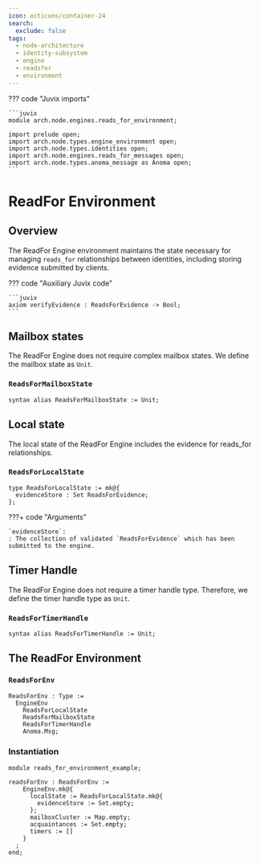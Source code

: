 ```yaml
---
icon: octicons/container-24
search:
  exclude: false
tags:
  - node-architecture
  - identity-subsystem
  - engine
  - readsfor
  - environment
---
```


??? code "Juvix imports"

    ```juvix
    module arch.node.engines.reads_for_environment;

    import prelude open;
    import arch.node.types.engine_environment open;
    import arch.node.types.identities open;
    import arch.node.engines.reads_for_messages open;
    import arch.node.types.anoma_message as Anoma open;
    ```

# ReadFor Environment

## Overview

The ReadFor Engine environment maintains the state necessary for managing `reads_for` relationships between identities, including storing evidence submitted by clients.

??? code "Auxiliary Juvix code"

    ```juvix
    axiom verifyEvidence : ReadsForEvidence -> Bool;
    ```

## Mailbox states

The ReadFor Engine does not require complex mailbox states. We define the mailbox state as `Unit`.

### `ReadsForMailboxState`

```juvix
syntax alias ReadsForMailboxState := Unit;
```

## Local state

The local state of the ReadFor Engine includes the evidence for reads_for relationships.

### `ReadsForLocalState`

```juvix
type ReadsForLocalState := mk@{
  evidenceStore : Set ReadsForEvidence;
};
```

???+ code "Arguments"

    `evidenceStore`:
    : The collection of validated `ReadsForEvidence` which has been submitted to the engine.

## Timer Handle

The ReadFor Engine does not require a timer handle type. Therefore, we define the timer handle type as `Unit`.

### `ReadsForTimerHandle`

```juvix
syntax alias ReadsForTimerHandle := Unit;
```

## The ReadFor Environment

### `ReadsForEnv`

```juvix
ReadsForEnv : Type :=
  EngineEnv
    ReadsForLocalState
    ReadsForMailboxState
    ReadsForTimerHandle
    Anoma.Msg;
```

### Instantiation

<!-- --8<-- [start:readsForEnv] -->
```juvix extract-module-statements
module reads_for_environment_example;

readsForEnv : ReadsForEnv :=
    EngineEnv.mk@{
      localState := ReadsForLocalState.mk@{
        evidenceStore := Set.empty;
      };
      mailboxCluster := Map.empty;
      acquaintances := Set.empty;
      timers := []
    }
  ;
end;
```
<!-- --8<-- [end:readsForEnv] -->

